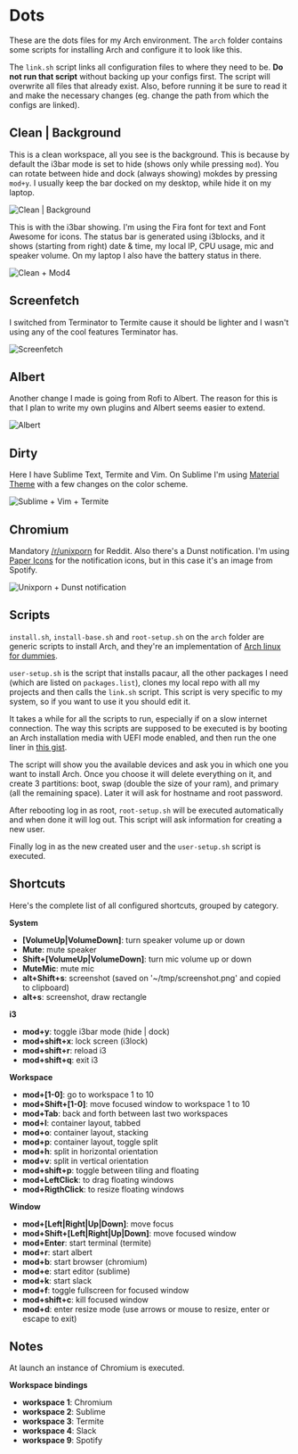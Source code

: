 # Dots
These are the dots files for my Arch environment.
The `arch` folder contains some scripts for installing Arch and configure it to
look like this.

The `link.sh` script links all configuration files to where they need to be.
**Do not run that script** without backing up your configs first. The script will
overwrite all files that already exist. Also, before running it be sure to read it
and make the necessary changes (eg. change the path from which the configs are linked).


## Clean | Background
This is a clean workspace, all you see is the background. This is because by
default the i3bar mode is set to hide (shows only while pressing `mod`). You can
rotate between hide and dock (always showing) mokdes by pressing `mod+y`. I usually
keep the bar docked on my desktop, while hide it on my laptop.

![Clean | Background](http://i.imgur.com/Cjg9aym.png)

This is with the i3bar showing. I'm using the Fira font for text and Font Awesome
for icons. The status bar is generated using i3blocks, and it shows (starting from right)
date & time, my local IP, CPU usage, mic and speaker volume. On my laptop I also
have the battery status in there.

![Clean + Mod4](http://i.imgur.com/K6oLP9z.png)


## Screenfetch
I switched from Terminator to Termite cause it should be lighter and I wasn't
using any of the cool features Terminator has.

![Screenfetch](http://i.imgur.com/L4t2oWR.png)


## Albert
Another change I made is going from Rofi to Albert. The reason for this is that I
plan to write my own plugins and Albert seems easier to extend.

![Albert](http://i.imgur.com/eyMpMTr.png)


## Dirty
Here I have Sublime Text, Termite and Vim. On Sublime I'm using [Material Theme](https://github.com/equinusocio/material-theme)
with a few changes on the color scheme.

![Sublime + Vim + Termite](http://i.imgur.com/lxv0tGK.png)


## Chromium
Mandatory [/r/unixporn](https://reddit.com/r/unixporn) for Reddit. Also there's
a Dunst notification. I'm using [Paper Icons](https://snwh.org/paper) for the notification
icons, but in this case it's an image from Spotify.

![Unixporn + Dunst notification](http://i.imgur.com/YStFSNC.png)


## Scripts
`install.sh`, `install-base.sh` and `root-setup.sh` on the `arch` folder are generic scripts
to install Arch, and they're an implementation of [Arch linux for dummies](https://github.com/jieverson/dotfiles/wiki/arch-linux-for-dummies).

`user-setup.sh` is the script that installs pacaur, all the other packages I need (which are listed
on `packages.list`), clones my local repo with all my projects and then calls the `link.sh` script.
This script is very specific to my system, so if you want to use it you should edit it.

It takes a while for all the scripts to run, especially if on a slow internet connection.
The way this scripts are supposed to be executed is by booting an Arch installation
media with UEFI mode enabled, and then run the one liner in [this gist](https://gist.github.com/nglgzz/4bf8bc1a53a126ecf555f942dc05102f).

The script will show you the available devices and ask you in which one you want
to install Arch. Once you choose it will delete everything on it, and create 3 partitions:
boot, swap (double the size of your ram), and primary (all the remaining space).
Later it will ask for hostname and root password.

After rebooting log in as root, `root-setup.sh` will be executed automatically and
when done it will log out. This script will ask information for creating a new user.

Finally log in as the new created user and the `user-setup.sh` script is executed.


## Shortcuts
Here's the complete list of all configured shortcuts, grouped by category.

**System**
- **[VolumeUp|VolumeDown]**: turn speaker volume up or down
- **Mute**: mute speaker
- **Shift+[VolumeUp|VolumeDown]**: turn mic volume up or down
- **MuteMic**: mute mic
- **alt+Shift+s**: screenshot (saved on '~/tmp/screenshot.png' and copied to clipboard)
- **alt+s**: screenshot, draw rectangle

**i3**
- **mod+y**: toggle i3bar mode (hide | dock)
- **mod+shift+x**: lock screen (i3lock)
- **mod+shift+r**: reload i3
- **mod+shift+q**: exit i3

**Workspace**
- **mod+[1-0]**: go to workspace 1 to 10
- **mod+Shift+[1-0]**: move focused window to workspace 1 to 10
- **mod+Tab**: back and forth between last two workspaces
- **mod+l**: container layout, tabbed
- **mod+o**: container layout, stacking
- **mod+p**: container layout, toggle split
- **mod+h**: split in horizontal orientation
- **mod+v**: split in vertical orientation
- **mod+shift+p**: toggle between tiling and floating
- **mod+LeftClick**: to drag floating windows
- **mod+RigthClick**: to resize floating windows

**Window**
- **mod+[Left|Right|Up|Down]**: move focus
- **mod+Shift+[Left|Right|Up|Down]**: move focused window
- **mod+Enter**: start terminal (termite)
- **mod+r**: start albert
- **mod+b**: start browser (chromium)
- **mod+e**: start editor (sublime)
- **mod+k**: start slack
- **mod+f**: toggle fullscreen for focused window
- **mod+shift+c**: kill focused window
- **mod+d**: enter resize mode (use arrows or mouse to resize, enter or escape to exit)

## Notes
At launch an instance of Chromium is executed.

**Workspace bindings**
- **workspace 1**: Chromium
- **workspace 2**: Sublime
- **workspace 3**: Termite
- **workspace 4**: Slack
- **workspace 9**: Spotify
